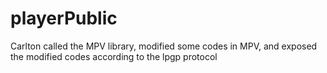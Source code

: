 # playerPublic
Carlton called the MPV library, modified some codes in MPV, and exposed the modified codes according to the lpgp protocol

